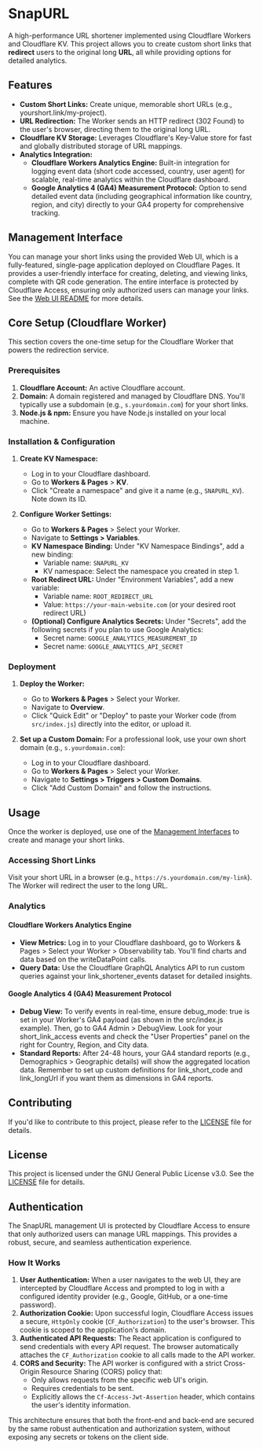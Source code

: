# **SnapURL**

A high-performance URL shortener implemented using Cloudflare Workers and Cloudflare KV. This project allows you to create custom short links that **redirect** users to the original long **URL**, all while providing options for detailed analytics.

## **Features**

- **Custom Short Links:** Create unique, memorable short URLs (e.g., yourshort.link/my-project).
- **URL Redirection:** The Worker sends an HTTP redirect (302 Found) to the user's browser, directing them to the original long URL.
- **Cloudflare KV Storage:** Leverages Cloudflare's Key-Value store for fast and globally distributed storage of URL mappings.
- **Analytics Integration:**
  - **Cloudflare Workers Analytics Engine:** Built-in integration for logging event data (short code accessed, country, user agent) for scalable, real-time analytics within the Cloudflare dashboard.
  - **Google Analytics 4 (GA4) Measurement Protocol:** Option to send detailed event data (including geographical information like country, region, and city) directly to your GA4 property for comprehensive tracking.

## Management Interface

You can manage your short links using the provided Web UI, which is a fully-featured, single-page application deployed on Cloudflare Pages. It provides a user-friendly interface for creating, deleting, and viewing links, complete with QR code generation. The entire interface is protected by Cloudflare Access, ensuring only authorized users can manage your links. See the [Web UI README](./web-ui/README.md) for more details.

## Core Setup (Cloudflare Worker)

This section covers the one-time setup for the Cloudflare Worker that powers the redirection service.

### Prerequisites

1.  **Cloudflare Account:** An active Cloudflare account.
2.  **Domain:** A domain registered and managed by Cloudflare DNS. You'll typically use a subdomain (e.g., `s.yourdomain.com`) for your short links.
3.  **Node.js & npm:** Ensure you have Node.js installed on your local machine.

### Installation & Configuration

1.  **Create KV Namespace:**
    *   Log in to your Cloudflare dashboard.
    *   Go to **Workers & Pages** > **KV**.
    *   Click "Create a namespace" and give it a name (e.g., `SNAPURL_KV`). Note down its ID.

2.  **Configure Worker Settings:**
    *   Go to **Workers & Pages** > Select your Worker.
    *   Navigate to **Settings > Variables**.
    *   **KV Namespace Binding:** Under "KV Namespace Bindings", add a new binding:
        *   Variable name: `SNAPURL_KV`
        *   KV namespace: Select the namespace you created in step 1.
    *   **Root Redirect URL:** Under "Environment Variables", add a new variable:
        *   Variable name: `ROOT_REDIRECT_URL`
        *   Value: `https://your-main-website.com` (or your desired root redirect URL)
    *   **(Optional) Configure Analytics Secrets:** Under "Secrets", add the following secrets if you plan to use Google Analytics:
        *   Secret name: `GOOGLE_ANALYTICS_MEASUREMENT_ID`
        *   Secret name: `GOOGLE_ANALYTICS_API_SECRET`

### Deployment

1.  **Deploy the Worker:**
    *   Go to **Workers & Pages** > Select your Worker.
    *   Navigate to **Overview**.
    *   Click "Quick Edit" or "Deploy" to paste your Worker code (from `src/index.js`) directly into the editor, or upload it.

2.  **Set up a Custom Domain:**
    For a professional look, use your own short domain (e.g., `s.yourdomain.com`):
    - Log in to your Cloudflare dashboard.
    - Go to **Workers & Pages** > Select your Worker.
    - Navigate to **Settings > Triggers > Custom Domains**.
    - Click "Add Custom Domain" and follow the instructions.

## Usage

Once the worker is deployed, use one of the [Management Interfaces](#management-interfaces) to create and manage your short links.

### Accessing Short Links

Visit your short URL in a browser (e.g., `https://s.yourdomain.com/my-link`). The Worker will redirect the user to the long URL.

### **Analytics**

#### **Cloudflare Workers Analytics Engine**

- **View Metrics:** Log in to your Cloudflare dashboard, go to Workers & Pages > Select your Worker > Observability tab. You'll find charts and data based on the writeDataPoint calls.
- **Query Data:** Use the Cloudflare GraphQL Analytics API to run custom queries against your link_shortener_events dataset for detailed insights.

#### **Google Analytics 4 (GA4) Measurement Protocol**

- **Debug View:** To verify events in real-time, ensure debug_mode: true is set in your Worker's GA4 payload (as shown in the src/index.js example). Then, go to GA4 Admin > DebugView. Look for your short_link_access events and check the "User Properties" panel on the right for Country, Region, and City data.
- **Standard Reports:** After 24-48 hours, your GA4 standard reports (e.g., Demographics > Geographic details) will show the aggregated location data. Remember to set up custom definitions for link_short_code and link_longUrl if you want them as dimensions in GA4 reports.

## **Contributing**

If you'd like to contribute to this project, please refer to the [LICENSE](LICENSE) file for details.

## **License**

This project is licensed under the GNU General Public License v3.0. See the [LICENSE](LICENSE) file for details.

## Authentication

The SnapURL management UI is protected by Cloudflare Access to ensure that only authorized users can manage URL mappings. This provides a robust, secure, and seamless authentication experience.

### How It Works

1.  **User Authentication:** When a user navigates to the web UI, they are intercepted by Cloudflare Access and prompted to log in with a configured identity provider (e.g., Google, GitHub, or a one-time password).
2.  **Authorization Cookie:** Upon successful login, Cloudflare Access issues a secure, `HttpOnly` cookie (`CF_Authorization`) to the user's browser. This cookie is scoped to the application's domain.
3.  **Authenticated API Requests:** The React application is configured to send credentials with every API request. The browser automatically attaches the `CF_Authorization` cookie to all calls made to the API worker.
4.  **CORS and Security:** The API worker is configured with a strict Cross-Origin Resource Sharing (CORS) policy that:
    *   Only allows requests from the specific web UI's origin.
    *   Requires credentials to be sent.
    *   Explicitly allows the `Cf-Access-Jwt-Assertion` header, which contains the user's identity information.

This architecture ensures that both the front-end and back-end are secured by the same robust authentication and authorization system, without exposing any secrets or tokens on the client side.
